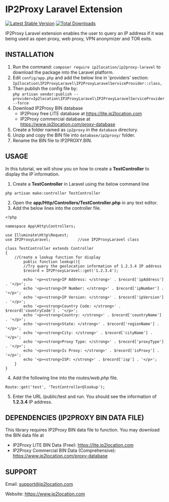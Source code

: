 # IP2Proxy Laravel Extension
[![Latest Stable Version](https://img.shields.io/packagist/v/ip2location/ip2proxy-laravel.svg)](https://packagist.org/packages/ip2location/ip2proxy-laravel)
[![Total Downloads](https://img.shields.io/packagist/dt/ip2location/ip2proxy-laravel.svg?style=flat-square)](https://packagist.org/packages/ip2location/ip2proxy-laravel)

IP2Proxy Laravel extension enables the user to query an IP address if it was being used as open proxy, web proxy, VPN anonymizer and TOR exits.


## INSTALLATION

1. Run the command: `composer require ip2location/ip2proxy-laravel` to download the package into the Laravel platform.
2. Edit `config/app.php` and add the below line in 'providers' section:  
`Ip2location\IP2ProxyLaravel\IP2ProxyLaravelServiceProvider::class,`
3. Then publish the config file by:  
`php artisan vendor:publish --provider=Ip2location\IP2ProxyLaravel\IP2ProxyLaravelServiceProvider --force`
4. Download IP2Proxy BIN database
    - IP2Proxy free LITE database at https://lite.ip2location.com
    - IP2Proxy commercial database at https://www.ip2location.com/proxy-database
5. Create a folder named as `ip2proxy` in the `database` directory.
6. Unzip and copy the BIN file into `database/ip2proxy/` folder. 
7. Rename the BIN file to IP2PROXY.BIN.


## USAGE

In this tutorial, we will show you on how to create a **TestController** to display the IP information.

1. Create a **TestController** in Laravel using the below command line
```
php artisan make:controller TestController
```
2. Open the **app/Http/Controllers/TestController.php** in any text editor.
3. Add the below lines into the controller file.
```
<?php

namespace App\Http\Controllers;

use Illuminate\Http\Request;
use IP2ProxyLaravel;            //use IP2ProxyLaravel class

class TestController extends Controller
{
    //Create a lookup function for display
        public function lookup(){
        //Try query the geolocation information of 1.2.3.4 IP address
        $record = IP2ProxyLaravel::get('1.2.3.4');

        echo '<p><strong>IP Address: </strong>' . $record['ipAddress'] . '</p>';
        echo '<p><strong>IP Number: </strong>' . $record['ipNumber'] . '</p>';
        echo '<p><strong>IP Version: </strong>' . $record['ipVersion'] . '</p>';
        echo '<p><strong>Country Code: </strong>' . $record['countryCode'] . '</p>';
        echo '<p><strong>Country: </strong>' . $record['countryName'] . '</p>';
        echo '<p><strong>State: </strong>' . $record['regionName'] . '</p>';
        echo '<p><strong>City: </strong>' . $record['cityName'] . '</p>';
        echo '<p><strong>Proxy Type: </strong>' . $record['proxyType'] . '</p>';
        echo '<p><strong>Is Proxy: </strong>' . $record['isProxy'] . '</p>';
        echo '<p><strong>ISP: </strong>' . $record['isp'] . '</p>';
    }
}
```
4. Add the following line into the *routes/web.php* file.
```
Route::get('test', 'TestController@lookup');
```
5. Enter the URL <your domain>/public/test and run. You should see the information of **1.2.3.4** IP address.

## DEPENDENCIES (IP2PROXY BIN DATA FILE)

This library requires IP2Proxy BIN data file to function. You may download the BIN data file at
* IP2Proxy LITE BIN Data (Free): https://lite.ip2location.com
* IP2Proxy Commercial BIN Data (Comprehensive): https://www.ip2location.com/proxy-database


## SUPPORT

Email: support@ip2location.com

Website: https://www.ip2location.com
